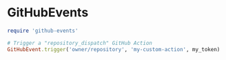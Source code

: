 # GitHubEvents

```ruby
require 'github-events'

# Trigger a "repository_dispatch" GitHub Action
GitHubEvent.trigger('owner/repository', 'my-custom-action', my_token)
```
